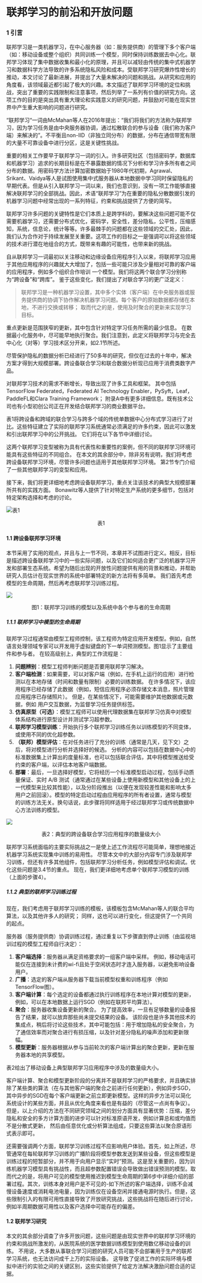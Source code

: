 # 联邦学习的前沿和开放问题

### 1 引言

联邦学习是一类机器学习，在中心服务器（如：服务提供商）的管理下多个客户端（如：移动设备或整个组织）共同训练一个模型，同时保持训练数据去中心化。联邦学习体现了集中数据收集和最小化的原理，并且可以减轻由传统的集中式机器学习和数据科学方法导致的许多系统隐私风险和成本。受联邦学习研究爆炸性增长的推动，本文讨论了最新进展，并提出了大量未解决的问题和挑战。从研究和应用的角度看，该领域最近都引起了极大的兴趣。本文描述了联邦学习环境的定位和挑战，突出了重要的实践限制和注意事项，然后列举了一系列有价值的研究方向。这项工作的目的是突出具有重大理论和实践意义的研究问题，并鼓励对可能在现实世界中产生重大影响的问题进行研究。

“联邦学习“一词由McMahan等人在2016年提出：“我们将我们的方法称为联邦学习，因为学习任务是由中央服务器协调，通过松散联合的参与设备（我们称为客户端）来解决的”。不平衡且non-IID（非独立同分布）的数据，分布在通信带宽有限的大量不可靠设备中进行分区，这是关键性挑战。

重要的相关工作要早于联邦学习一词的引入。许多研究社区（包括密码学，数据库和机器学习）追求的长期目标是在不暴露数据的情况下分析和学习许多所有者之间分布的数据。用密码学方法计算加密数据始于1980年代初期，Agrawal、Srikant、Vaidya等人是试图使用集中式服务器从本地数据中学习同时保留隐私的早期代表。但是从引入联邦学习一词以来，我们也意识到，没有一项工作能够直接解决联邦学习的全部挑战。因此，术语“联邦学习”为在重要的隐私分散数据引发的机器学习问题中经常出现的一系列特征，约束和挑战提供了方便的简写。

联邦学习许多问题的关键特性是它们本质上是跨学科的，要解决这些问题可能不仅需要机器学习，还需要分布式优化，密码学，安全性，差分隐私，公平性，压缩感知，系统，信息论，统计等等。许多最棘手的问题都在这些领域的交汇处，因此，我们认为合作对于持续发展至关重要。这项工作的目标之一是强调可以将这些领域的技术进行潜在地组合的方式，既带来有趣的可能性，也带来新的挑战。

自从联邦学习一词最初以关注移动和边缘设备应用程序引入以来，将联邦学习应用于其他应用程序的兴趣就大大增加了，包括一些可能只涉及少量相对可靠的客户端的应用程序，例如多个组织合作培训 一个模型。我们将这两个联合学习分别称为“跨设备”和“跨库”。 鉴于这些变化，我们提出了对联合学习的更广泛定义： 

> 联邦学习是一种机器学习设置，其中多个实体（客户端）在中央服务器或服务提供商的协调下协作解决机器学习问题。每个客户的原始数据都存储在本地，不进行交换或转移； 取而代之的是，使用及时聚合的更新来实现学习目标。

重点更新是范围狭窄的更新，其中包含针对特定学习任务所需的最少信息。 在数据最小化服务中，尽可能早地执行聚合。我们注意到，此定义将联邦学习与完全去中心化（对等）学习技术区分开来，如2.1节所述。

尽管保护隐私的数据分析已经进行了50多年的研究，但仅在过去的十年中，解决方案才得到大规模部署。跨设备联合学习和联合数据分析现已应用于消费类数字产品。

对联邦学习技术的需求不断增长，导致出现了许多工具和框架。 其中包括TensorFlow Federated，Federated AI Technology Enabler，PySyft，Leaf，PaddleFL和Clara Training Framework； 附录A中有更多详细信息。既有技术公司也有小型初创公司正在开发结合联邦学习的商业数据平台。

表1将跨设备和跨域的联合学习与跨多个域的传统单数据中心分布式学习进行了对比。这些特征建立了实际的联邦学习系统通常必须满足的许多约束，因此可以激发和引出联邦学习中的公开挑战。 它们将在以下各节中详细讨论。

这两个联邦学习变型被称为具有代表性和重要性的案例，但不同的联邦学习环境可能具有这些特征的不同组合。 在本文的其余部分中，除非另有说明，我们将考虑跨设备联邦学习环境，尽管许多问题也适用于其他联邦学习环境。 第2节专门介绍了一些其他联邦学习的变型和应用。

接下来，我们将更详细地考虑跨设备联邦学习，重点关注该技术的典型大规模部署所共有的实践方面。 Bonawitz等人提供了针对特定生产系统的更多细节，包括对特定架构选择和考虑的讨论。

![表1](pictures/Table1.png)

<center>表1</center>

#### 1.1 跨设备联邦学习环境

本节采用了实用的观点，并且与上一节不同，本章并不试图进行定义。相反，目标是描述跨设备联邦学习中的一些实际问题，以及它们如何适合更广泛的机器学习开发和部署生态系统。希望为随后出现的开放性问题提供有用的背景和推动，并帮助研究人员估计在现实世界的系统中部署特定的新方法将有多简单。 我们首先考虑模型的生命周期，然后再考虑联邦学习训练过程。

![](pictures\Figure1.png)

<center>图1：联邦学习训练的模型以及系统中各个参与者的生命周期</center>

##### 1.1.1 联邦学习中模型的生命周期

联邦学习过程通常由模型工程师控制，该工程师为特定应用开发模型。例如，自然语言处理领域专家可以开发用于虚拟键盘的下一单词预测模型。图1显示了主要组件和参与者。 在较高级别上，典型的工作流程是：

1. **问题辨别**：模型工程师判断问题是否要用联邦学习解决。
2. **客户端检测**：如果需要，可以对客户端（例如，在手机上运行的应用）进行检测以在本地存储（时间和数量有限制）必要的训练数据。 在许多情况下，该应用程序已经存储了此数据（例如，短信应用程序必须存储文本消息，照片管理应用程序已存储照片）。 但是，在某些情况下，可能需要维护其他数据或元数据，例如 用户交互数据，为监督学习任务提供标签。
3. **仿真原型（可选）**：模型工程师可以使用代理数据集在联邦学习仿真中对模型体系结构进行原型设计并测试学习超参数。
4. **联邦学习模型训练**：开始执行多个联邦学习训练任务以训练模型的不同变体，或使用不同的优化超参数。
5. **（联邦）模型评估**：在对任务进行了充分的训练（通常是几天，见下文）之后，将对模型进行分析并选择好的候选。 分析的内容可以包括在数据中心中的标准数据集上计算出的度量标准，也可以包括联合评估，其中将模型推送给受约束的客户端，以评估本地客户端数据。
6. **部署**：最后，一旦选择好模型，它将经历一个标准模型启动过程，包括手动质量保证、实时 A/B 测试（通常通过在某些设备上使用新模型和其他设备上的上一代模型来比较其性能），以及分阶段推出（以便在发现较差性能和影响太多用户之前回滚）。模型的特定启动过程由应用程序的所有者设置，通常与模型的训练方法无关。换句话说，此步骤将同样适用于经过联邦学习或传统数据中心方法训练的模型。

![](pictures/Table2.png)

<center>表2：典型的跨设备联合学习应用程序的数量级大小</center>

联邦学习系统面临的主要实际挑战之一是使上述工作流程尽可能简单，理想地接近机器学习系统实现集中训练的易用性。 尽管本文中的大部分内容专门涉及联邦学习训练，但还有许多其他组件，包括联邦学习分析任务，例如模型评估和调试。优化这些问题是3.4节的重点。 现在，我们更详细地考虑单个联邦学习模型的训练（上面的步骤4）。

##### 1.1.2 典型的联邦学习训练过程

现在，我们考虑用于联邦学习训练的模板，该模板包含McMahan等人的联合平均算法，以及其他许多人的研究； 同样，这也可以进行变化，但这提供了一个共同的起点。

服务器（服务提供商）协调训练过程，通过重复以下步骤直到停止训练（由监视培训过程的模型工程师自行决定）：

1. **客户端选择**：服务器从满足资格要求的一组客户端中采样。 例如，移动电话可能仅在连接到未计费的wi-fi且处于空闲状态时才连入服务器，以避免影响设备用户。
2. **广播**：选定的客户端从服务器下载当前模型权重和训练程序（例如 TensorFlow图）。
3. **客户端计算**：每个选定的设备都通过执行训练程序在本地计算对模型的更新，例如，可以在本地数据上运行SGD（例如在联邦平均算法）。
4. **聚合**：服务器收集设备更新的聚合。 为了提高效率，一旦有足够数量的设备报告了结果，就可以放弃那些尚未提交结果的设备。 该阶段也是许多其他技术的集成点，稍后将讨论这些技术，其中可能包括：用于增加隐私的安全聚合，为了通信效率而对聚合进行有损压缩，以及针对差分隐私的噪声添加和更新限幅。
5. **模型更新**：服务器根据从参与当前轮次的客户端计算出的聚合更新，更新在服务器本地的共享模型。

表2给出了移动设备上典型联邦学习应用程序中涉及的数量级大小。

客户端计算、聚合和模型更新阶段的分离并不是联邦学习的严格要求，并且确实排除了某些类的算法（在与其他客户端的聚合之前进行任何更新），例如异步SGD，其中异步的SGD在每个客户端更新之前立即更新模型。这样的异步方法可以简化系统设计的某些方面，并且从优化角度来看也是有益的（尽管这一点尚有争议）。但是，以上介绍的方法在不同研究领域之间的划分方面具有显著优势：压缩，差分隐私和安全的多方计算方面的进步可以针对标准原语开发，例如计算总和或均值而不是分散式更新， 然后由任意优化或分析算法组成，只要这些算法以聚合原语形式表示即可。

还需要强调两个方面，联邦学习训练过程不应影响用户体验。首先，如上所述，尽管通常在每轮联邦学习训练的广播阶段将模型参数发送到某些设备，但这些模型是训练过程的短暂部分，并不用于向用户显示“实时”预测。这是至关重要的，因为训练机器学习模型具有挑战性，而且超参数配置错误会导致做出错误预测的模型。取而代之的是，将用户可见的模型使用推迟到模型生命周期的第6步中详细介绍的部署过程。其次，训练本身对用户是不可见的-如下所述的客户端选择，训练不会减慢设备速度或消耗电池电量，因为训练仅在设备空闲并接通电源时执行。但是，这些限制引入的有限可用性直接导致了开放研究挑战，这些挑战将在随后进行讨论，例如半周期数据可用性以及客户选择中可能存在的偏差。

#### 1.2 联邦学习研究

本文的其余部分调查了许多开放问题，这些问题是由现实世界中的联邦学习环境的约束和挑战所激发的，从医院系统的医学数据训练模型到使用数亿移动设备的训练。 不用说，大多数从事联合学习问题的研究人员可能不会部署用于生产的联邦学习系统，也无法访问成千上万的实际设备。 这导致了促进工作的实际环境与模拟中进行的实验之间的关键区别，这些实验提供了给定方法解决激励问题合适的证据。



